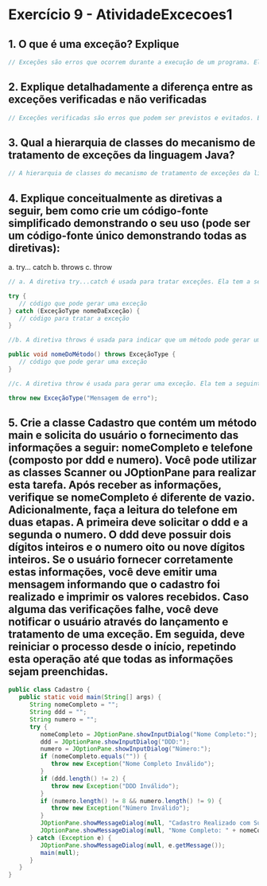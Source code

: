 # Exercício 9 - AtividadeExcecoes1

## 1. O que é uma exceção? Explique

```java
// Exceções são erros que ocorrem durante a execução de um programa. Elas podem ser geradas por erros de sintaxe, erros de lógica ou erros de execução. Exceções são tratadas para evitar que o programa seja encerrado abruptamente.
```

## 2. Explique detalhadamente a diferença entre as exceções verificadas e não verificadas

```java
// Exceções verificadas são erros que podem ser previstos e evitados. Exceções não verificadas são erros que não podem ser previstos ou evitados.
```

## 3. Qual a hierarquia de classes do mecanismo de tratamento de exceções da linguagem Java?

```java
// A hierarquia de classes do mecanismo de tratamento de exceções da linguagem Java é a seguinte: - java.lang.Throwable, - java.lang.Error, - java.lang.Exception, - java.lang.RuntimeException
```

## 4. Explique conceitualmente as diretivas a seguir, bem como crie um código-fonte simplificado demonstrando o seu uso (pode ser um código-fonte único demonstrando todas as diretivas):

a. try... catch
b. throws
c. throw

```java
// a. A diretiva try...catch é usada para tratar exceções. Ela tem a seguinte sintaxe:

try {
   // código que pode gerar uma exceção
} catch (ExceçãoType nomeDaExceção) {
   // código para tratar a exceção
}

//b. A diretiva throws é usada para indicar que um método pode gerar uma exceção. Ela tem a seguinte sintaxe:

public void nomeDoMétodo() throws ExceçãoType {
   // código que pode gerar uma exceção
}

//c. A diretiva throw é usada para gerar uma exceção. Ela tem a seguinte sintaxe:

throw new ExceçãoType("Mensagem de erro");
```

## 5. Crie a classe Cadastro que contém um método main e solicita do usuário o fornecimento das informações a seguir: nomeCompleto e telefone (composto por ddd e numero). Você pode utilizar as classes Scanner ou JOptionPane para realizar esta tarefa. Após receber as informações, verifique se nomeCompleto é diferente de vazio. Adicionalmente, faça a leitura do telefone em duas etapas. A primeira deve solicitar o ddd e a segunda o numero. O ddd deve possuir dois dígitos inteiros e o numero oito ou nove dígitos inteiros. Se o usuário fornecer corretamente estas informações, você deve emitir uma mensagem informando que o cadastro foi realizado e imprimir os valores recebidos. Caso alguma das verificações falhe, você deve notificar o usuário através do lançamento e tratamento de uma exceção. Em seguida, deve reiniciar o processo desde o início, repetindo esta operação até que todas as informações sejam preenchidas.

```java
public class Cadastro {
   public static void main(String[] args) {
      String nomeCompleto = "";
      String ddd = "";
      String numero = "";
      try {
         nomeCompleto = JOptionPane.showInputDialog("Nome Completo:");
         ddd = JOptionPane.showInputDialog("DDD:");
         numero = JOptionPane.showInputDialog("Número:");
         if (nomeCompleto.equals("")) {
            throw new Exception("Nome Completo Inválido");
         }
         if (ddd.length() != 2) {
            throw new Exception("DDD Inválido");
         }
         if (numero.length() != 8 && numero.length() != 9) {
            throw new Exception("Número Inválido");
         }
         JOptionPane.showMessageDialog(null, "Cadastro Realizado com Sucesso!");
         JOptionPane.showMessageDialog(null, "Nome Completo: " + nomeCompleto + "\nTelefone: (" + ddd + ")" + numero);
      } catch (Exception e) {
         JOptionPane.showMessageDialog(null, e.getMessage());
         main(null);
      }
   }
}
```
